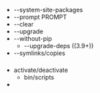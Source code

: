 - --system-site-packages
- --prompt PROMPT
- --clear 
- --upgrade
- --without-pip
  - --upgrade-deps ((3.9+))
- --symlinks/copies

###
- activate/deactivate
  - bin/scripts
- 
